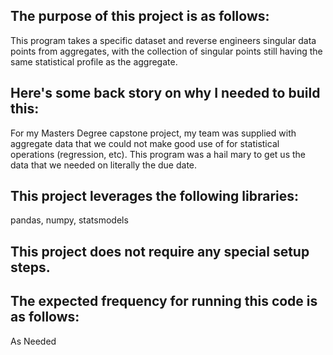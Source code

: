 ## The purpose of this project is as follows:
This program takes a specific dataset and reverse engineers singular data points from aggregates, with the collection of singular points still having the same statistical profile as the aggregate. 
## Here's some back story on why I needed to build this:
For my Masters Degree capstone project, my team was supplied with aggregate data that we could not make good use of for statistical operations (regression, etc). This program was a hail mary to get us the data that we needed on literally the due date.
## This project leverages the following libraries:
pandas, numpy, statsmodels
## This project does not require any special setup steps.

## The expected frequency for running this code is as follows:
As Needed